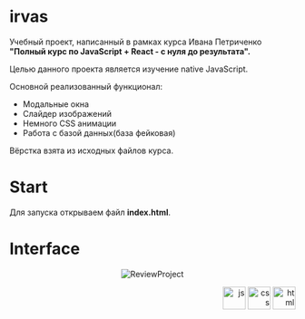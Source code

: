 # irvas

Учебный проект, написанный в рамках курса Ивана Петриченко **"Полный курс по JavaScript + React - с нуля до результата".**

Целью данного проекта является изучение native JavaScript.

Основной реализованный функционал:
- Модальные окна
- Слайдер изображений
- Немного CSS анимации
- Работа с базой данных(база фейковая)

Вёрстка взята из исходных файлов курса.


# Start
Для запуска открываем файл **index.html**.
# Interface
<p align="center"><img src="https://i.ibb.co/rdcZDWH/preview-project.gif" alt="ReviewProject"/></p>
<div align="right">
  <img src="https://i.ibb.co/3m5wrjD/icons8-javascript-is-a-high-level-interpreted-programming-language-48.png" alt="js" height="40px"/>
  <img src="https://i.ibb.co/72YpBjg/icons8-css-60.png" alt="css" height="40px"/>
  <img src="https://i.ibb.co/R6XVMZt/html-icon.png" alt="html" height="40px"/>
</div> 
